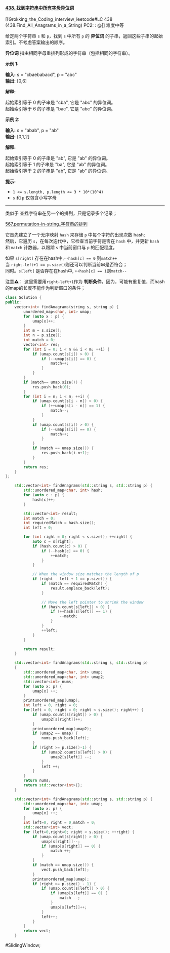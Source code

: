 #### [438. 找到字符串中所有字母异位词](https://leetcode.cn/problems/find-all-anagrams-in-a-string/)
[[Grokking_the_Coding_interview_leetcode#LC 438 (438.Find_All_Anagrams_in_a_String) PC2: : @]]
难度中等

给定两个字符串 `s` 和 `p`，找到 `s` 中所有 `p` 的 **异位词** 的子串，返回这些子串的起始索引。不考虑答案输出的顺序。

**异位词** 指由相同字母重排列形成的字符串（包括相同的字符串）。

**示例 1:**

**输入:** s = "cbaebabacd", p = "abc"  
**输出:** [0,6]

**解释:**

起始索引等于 0 的子串是 "cba", 它是 "abc" 的异位词。  
起始索引等于 6 的子串是 "bac", 它是 "abc" 的异位词。

 **示例 2:**

**输入:** s = "abab", p = "ab"  
**输出:** [0,1,2]

**解释:**

起始索引等于 0 的子串是 "ab", 它是 "ab" 的异位词。  
起始索引等于 1 的子串是 "ba", 它是 "ab" 的异位词。  
起始索引等于 2 的子串是 "ab", 它是 "ab" 的异位词。  

**提示:**

-   `1 <= s.length, p.length <= 3 * 10⁴(10^4)`
-   `s` 和 `p` 仅包含小写字母
---- ----
类似于 查找字符串在另一个的排列，只是记录多个记录；

[567.permutation-in-string_字符串的排列](<leetcode/567.permutation-in-string_字符串的排列.md>)

它首先建立了一个无序映射 `hash` 来存储 `p` 中每个字符的出现次数 hash;  
然后，它遍历 `s`，在每次迭代中，它检查当前字符是否在 `hash` 中，并更新 `hash` 和 `match` 计数器，以跟踪 `s` 中当前窗口与 `p` 的匹配程度。

如果 `s[right]` 存在在hash中,`--hash[c] == 0` 则`match++`  
当 `right-left+1 == p.size()`则还可以判断当前串是否符合；  
同时。`s[left]` 是否存在在hash中, `++hash[c] == 1`则`match--`

注意⚠️： 这里需要用`right-left+1`作为 **判断条件**，因为，可能有重复值，而hash的map的长度不能作为判断窗口的条件；
```cpp
class Solution {
public:
    vector<int> findAnagrams(string s, string p) {
        unordered_map<char, int> umap;
        for (auto x : p) {
            umap[x]++;
        }
        int m = s.size();
        int n = p.size();
        int match = 0;
        vector<int> res;
        for (int i = 0; i < n && i < m; ++i) {
            if (umap.count(s[i]) > 0) {
                if (--umap[s[i]] == 0) {
                    match++;
                }
            }
        }
        if (match== umap.size()) {
            res.push_back(0);
        }
        for (int i = n; i < m; ++i) {
            if (umap.count(s[i - n]) > 0) {
                if (++umap[s[i - n]] == 1) {
                    match--;
                }
            }
            if (umap.count(s[i]) > 0) {
                if (--umap[s[i]] == 0) {
                    match++;
                }
            }
            if (match == umap.size()) {
                res.push_back(i-n+1);
            }
        }
        return res;
    }
};
```

```cpp
    std::vector<int> findAnagrams(std::string s, std::string p) {
        std::unordered_map<char, int> hash;
        for (auto c : p) {
            hash[c]++;
        }

        std::vector<int> result;
        int match = 0;
        int requiredMatch = hash.size();
        int left = 0;

        for (int right = 0; right < s.size(); ++right) {
            auto c = s[right];
            if (hash.count(c) > 0) {
                if (--hash[c] == 0) {
                    ++match;
                }
            }

            // When the window size matches the length of p
            if (right - left + 1 == p.size()) {
                if (match == requiredMatch) {
                    result.emplace_back(left);
                }

                // Move the left pointer to shrink the window
                if (hash.count(s[left]) > 0) {
                    if (++hash[s[left]] == 1) {
                        --match;
                    }
                }
                ++left;
            }
        }

        return result;
    }
```

```cpp
    std::vector<int> findAnagrams(std::string s, std::string p)
    {
        std::unordered_map<char, int> umap;
        std::unordered_map<char, int> umap2;
        std::vector<int> nums;
        for (auto x: p) {
            umap[x] ++;
        }
        printunordered_map(umap);
        int left = 0, right = 0;
        for(left = 0, right = 0; right < s.size(); right++) {
            if (umap.count(s[right]) > 0) {
                umap2[s[right]]++;
            }
            printunordered_map(umap2);
            if (umap2 == umap) {
                nums.push_back(left);
            }
            if (right >= p.size()-1) {
                if (umap2.count(s[left]) > 0) {
                    umap2[s[left]] --;
                }
                left ++;
            }
        }
        return nums;
        return std::vector<int>{};
    }
```


```cpp
    std::vector<int> findAnagrams(std::string s, std::string p) {
        std::unordered_map<char, int> umap;
        for (auto x: p) {
            umap[x] ++;
        }
        int left=0, right = 0,match = 0;
        std::vector<int> vect;
        for (left=0,right=0; right < s.size(); ++right) {
            if (umap.count(s[right]) > 0) {
                umap[s[right]]--;
                if (umap[s[right]] == 0) {
                    match ++;
                }
            }
            if (match == umap.size()) {
                vect.push_back(left);
            }
            printunordered_map(umap);
            if (right >= p.size() - 1) {
                if (umap.count(s[left]) > 0) {
                    if (umap[s[left]] == 0) {
                        match --;
                    }
                    umap[s[left]]++;
                }
                left++;
            }
        }
        return vect;
    }
```

#SlidingWindow;
